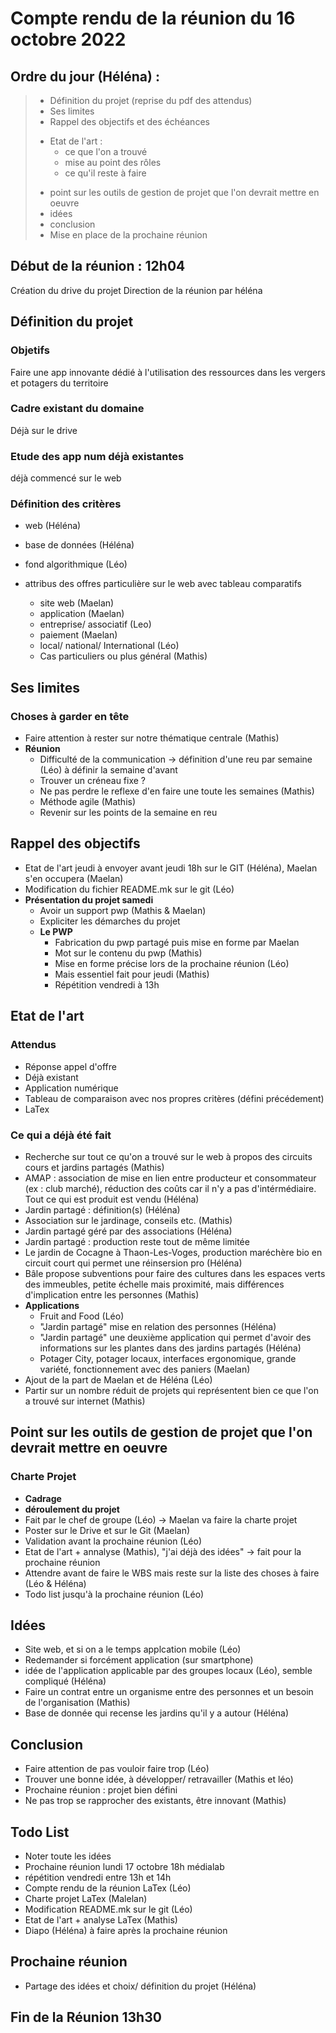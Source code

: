 # Compte rendu de la réunion du 16 octobre 2022
## Ordre du jour (Héléna) :
> - Définition du projet (reprise du pdf des attendus)
> - Ses limites
> - Rappel des objectifs et des échéances
> + Etat de l'art :
> 	- ce que l'on a trouvé
> 	- mise au point des rôles
> 	- ce qu'il reste à faire
> - point sur les outils de gestion de projet que l'on devrait mettre en oeuvre
> - idées 
> - conclusion 
> - Mise en place de la prochaine réunion


## Début de la réunion : 12h04
Création du drive du projet
Direction de la réunion par héléna

## Définition du projet
### Objetifs 
Faire une app innovante dédié à l'utilisation des ressources dans les vergers et potagers du territoire 

### Cadre existant du domaine
Déjà sur le drive

### Etude des app num déjà existantes
déjà commencé sur le web

### Définition des critères 
+ web (Héléna)
- base de données (Héléna)
- fond algorithmique (Léo)

- attribus des offres particulière sur le web avec tableau comparatifs
	- site web (Maelan)
	- application (Maelan)
	- entreprise/ associatif (Leo)
	- paiement (Maelan)
	- local/ national/ International (Léo)
	- Cas particuliers ou plus général (Mathis)


## Ses limites
### Choses à garder en tête
- Faire attention à rester sur notre thématique centrale (Mathis)
- __Réunion__
	- Difficulté de la communication -> définition d'une reu par semaine (Léo) à définir la semaine d'avant 
	- Trouver un créneau fixe ? 
	- Ne pas perdre le reflexe d'en faire une toute les semaines (Mathis)
	- Méthode agile (Mathis)
	- Revenir sur les points de la semaine en reu

## Rappel des objectifs
- Etat de l'art jeudi à envoyer avant jeudi 18h sur le GIT (Héléna), Maelan s'en occupera (Maelan)
- Modification du fichier README.mk  sur le git (Léo)
- __Présentation du projet samedi__
	- Avoir un support pwp (Mathis & Maelan)
	- Expliciter les démarches du projet
	- __Le PWP__
		- Fabrication du pwp partagé puis mise en forme par Maelan
		- Mot sur le contenu du pwp (Mathis)
		- Mise en forme précise lors de la prochaine réunion (Léo)
		- Mais essentiel fait pour jeudi (Mathis)
		- Répétition vendredi à 13h

## Etat de l'art
### Attendus
- Réponse appel d'offre
- Déjà existant
- Application numérique
- Tableau de comparaison avec nos propres critères (défini précédement)
- LaTex

### Ce qui a déjà été fait
- Recherche sur tout ce qu'on a trouvé sur le web à propos des circuits cours et jardins partagés (Mathis)
- AMAP : association de mise en lien entre producteur et consommateur (ex : club marché), réduction des coûts car il n'y a pas d'intérmédiaire. Tout ce qui est produit est vendu (Héléna)
- Jardin partagé : définition(s) (Héléna)
- Association sur le jardinage, conseils etc. (Mathis)
- Jardin partagé géré par des associations (Héléna)
- Jardin partagé : production reste tout de même limitée
- Le jardin de Cocagne à Thaon-Les-Voges, production maréchère bio en circuit court qui permet une réinsersion pro (Héléna)
- Bâle propose subventions pour faire des cultures dans les espaces verts des immeubles, petite échelle mais proximité, mais différences d'implication entre les personnes (Mathis)
- __Applications__
	- Fruit and Food (Léo)
	- "Jardin partagé" mise en relation des personnes (Héléna)
	- "Jardin partagé" une deuxième application qui permet d'avoir des informations sur les plantes dans des jardins partagés (Héléna)
	- Potager City, potager locaux, interfaces ergonomique, grande variété, fonctionnement avec des paniers (Maelan)
- Ajout de la part de Maelan et de Héléna (Léo)
- Partir sur un nombre réduit de projets qui représentent bien ce que l'on a trouvé sur internet (Mathis)

## Point sur les outils de gestion de projet que l'on devrait mettre en oeuvre
### Charte Projet 
- __Cadrage__ 
- __déroulement du projet__ 
- Fait par le chef de groupe (Léo) -> Maelan va faire la charte projet
- Poster sur le Drive et sur le Git (Maelan)
- Validation avant la prochaine réunion (Léo)
- Etat de l'art + annalyse (Mathis), "j'ai déjà des idées" -> fait pour la prochaine réunion
- Attendre avant de faire le WBS mais reste sur la liste des choses à faire (Léo & Héléna)
- Todo list jusqu'à la prochaine réunion (Léo)

## Idées
- Site web, et si on a le temps applcation mobile (Léo)
- Redemander si forcément application (sur smartphone)
- idée de l'application applicable par des groupes locaux (Léo), semble compliqué (Héléna)
- Faire un contrat entre un organisme entre des personnes et un besoin de l'organisation (Mathis)
- Base de donnée qui recense les jardins qu'il y a autour (Héléna)

## Conclusion
- Faire attention de pas vouloir faire trop (Léo)
- Trouver une bonne idée, à développer/ retravailler (Mathis et léo)
- Prochaine réunion : projet bien défini
- Ne pas trop se rapprocher des existants, être innovant (Mathis)

## Todo List
- Noter toute les idées 
- Prochaine réunion lundi 17 octobre 18h médialab
- répétition vendredi entre 13h et 14h
- Compte rendu de la réunion LaTex (Léo) 
- Charte projet LaTex (Malelan)
- Modification README.mk sur le git (Léo)
- Etat de l'art + analyse LaTex (Mathis)
- Diapo (Héléna) à faire après la prochaine réunion

## Prochaine réunion
- Partage des idées et choix/ définition du projet (Héléna)

## Fin de la Réunion 13h30
